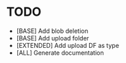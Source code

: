 # TODO
- [BASE] Add blob deletion
- [BASE] Add upload folder
- [EXTENDED] Add upload DF as type
- [ALL] Generate documentation

